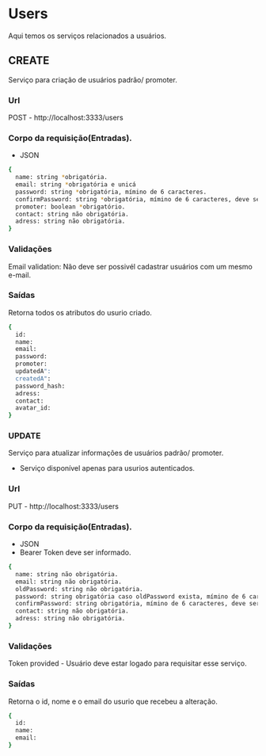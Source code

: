 # Users
Aqui temos os serviços relacionados a usuários.

## CREATE
Serviço para criação de usuários padrão/ promoter.

### Url
POST - http://localhost:3333/users

### Corpo da requisição(Entradas).
* JSON
```bash
{
  name: string *obrigatória.
  email: string *obrigatória e unicá
  password: string *obrigatória, mímino de 6 caracteres.
  confirmPassword: string *obrigatória, mímino de 6 caracteres, deve ser identico ao "password".
  promoter: boolean *obrigatório.
  contact: string não obrigatória.
  adress: string não obrigatória.
}
```

### Validações 
Email validation: Não deve ser possivél cadastrar usuários com um mesmo e-mail.

### Saídas
Retorna todos os atributos do usurio criado.
```bash
{
  id: 
  name: 
  email: 
  password:
  promoter:
  updatedA": 
  createdA": 
  password_hash: 
  adress: 
  contact: 
  avatar_id: 
}
```

### UPDATE
Serviço para atualizar informações de usuários padrão/ promoter. 
* Serviço disponível apenas para usurios autenticados.

### Url
PUT - http://localhost:3333/users

### Corpo da requisição(Entradas).
* JSON
* Bearer Token deve ser informado.
```bash
{	
  name: string não obrigatória.
  email: string não obrigatória.
  oldPassword: string não obrigatória.
  password: string obrigatória caso oldPassword exista, mímino de 6 caracteres.
  confirmPassword: string obrigatória, mímino de 6 caracteres, deve ser identico ao "password".
  contact: string não obrigatória.
  adress: string não obrigatória.
}
```

### Validações 
Token provided - Usuário deve estar logado para requisitar esse serviço.

### Saídas
Retorna o id, nome e o email do usurio que recebeu a alteração.
```bash
{
  id:
  name: 
  email: 
}
```


	
